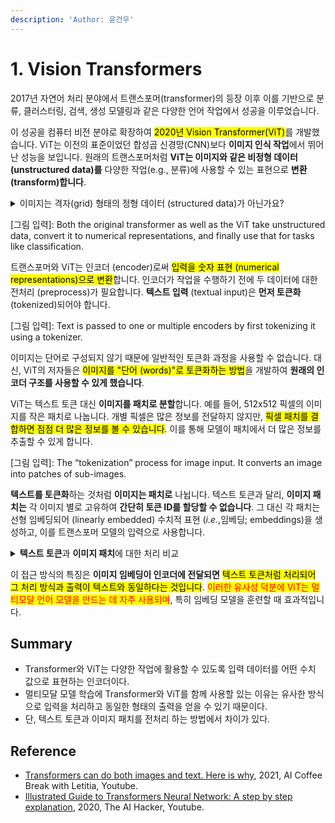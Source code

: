 ```yaml
---
description: 'Author: 윤건우'
---
```


# 1. Vision Transformers

&#x20;   2017년 자연어 처리 분야에서 트랜스포머(transformer)의 등장 이후 이를 기반으로 분류, 클러스터링, 검색, 생성 모델링과 같은 다양한 언어 작업에서 성공을 이루었습니다.&#x20;

&#x20;   이 성공을 컴퓨터 비전 분야로 확장하여 <mark style="background-color:yellow;">2020년 Vision Transformer(ViT)</mark>를 개발했습니다. ViT는 이전의 표준이었던 합성곱 신경망(CNN)보다 **이미지 인식 작업**에서 뛰어난 성능을 보입니다. 원래의 트랜스포머처럼 **ViT는 이미지와 같은 비정형 데이터 (unstructured data)를** 다양한 작업(e.g., 분류)에 사용할 수 있는 표현으로 **변환(transform)합니다**.

<details>

<summary>이미지는 격자(grid) 형태의 정형 데이터 (structured data)가 아닌가요?</summary>

**이미지는** 픽셀 단위로 정규 격자 구조 (regular grid structure)를 가지고 있지만,  **데이터 분석과 머신러닝에서 비정형 데이터로 간주**됩니다. 이러한 분류가 이루어지는 이유는 <mark style="background-color:yellow;">이미지에 담긴 정보와 패턴이 전통적인 데이터 분석 도구로 쉽게 해석할 수 있도록 명시적으로 조직되어 있지 않기 (not explicitly organized)</mark> 때문입니다. 그 이유는 다음과 같습니다:

1. **의미적 콘텐츠 (Semantic Content)**: 이미지에 포함된 객체, 장면, 행동 등의 의미 있는 콘텐츠는 명시적으로 구조화되어 있지 않습니다 (not explicitly labeled or structured). 이를 추출하기 위해서는 고급 처리가 필요합니다.
2. **복잡성 (Complexity)**: 이미지 내의 패턴과 특징은 매우 복잡하고 다양할 수 있어 단순한 구조적 데이터 모델로 표현하기 어렵습니다.
3. **데이터 표현 (Data Representation)**: 픽셀 격자 (pixel grid)는 구조화되어 있지만, **픽셀 값 자체는** 이미지의 고수준 **정보나** 다양한 부분 간의 **관계를 직접적으로 전달하지 않습니다**.

</details>

\[그림 입력]: Both the original transformer as well as the ViT take unstructured data, convert it to numerical representations, and finally use that for tasks like classification.



&#x20;   트랜스포머와 ViT는 인코더 (encoder)로써 <mark style="background-color:yellow;">입력을 숫자 표현 (numerical representations)으로 변환</mark>합니다. 인코더가 작업을 수행하기 전에 두 데이터에 대한 전처리 (preprocess)가 필요합니다. **텍스트 입력** (textual input)은 **먼저 토큰화** (tokenized)되어야 합니다.



\[그림 입력]: Text is passed to one or multiple encoders by first tokenizing it using a tokenizer.



&#x20;   이미지는 단어로 구성되지 않기 때문에 일반적인 토큰화 과정을 사용할 수 없습니다. 대신, ViT의 저자들은 <mark style="background-color:yellow;">이미지를 "단어 (words)"로 토큰화하는 방법</mark>을 개발하여 **원래의 인코더 구조를 사용할 수 있게 했습니다**.

&#x20;   ViT는 텍스트 토큰 대신 **이미지를 패치로 분할**합니다. 예를 들어, 512x512 픽셀의 이미지를 작은 패치로 나눕니다. 개별 픽셀은 많은 정보를 전달하지 않지만, <mark style="background-color:yellow;">픽셀 패치를 결합하면 점점 더 많은 정보를 볼 수 있습니다</mark>. 이를 통해 모델이 패치에서 더 많은 정보를 추출할 수 있게 합니다.



\[그림 입력]: The “tokenization” process for image input. It converts an image into patches of sub-images.



&#x20;   **텍스트를 토큰화**하는 것처럼 **이미지는 패치로** 나뉩니다. 텍스트 토큰과 달리, **이미지 패치는** 각 이미지 별로 고유하여 **간단히 토큰 ID를 할당할 수 없습니다**. 그 대신 각 패치는 선형 임베딩되어 (linearly embedded) 수치적 표현 (_i.e._,임베딩; embeddings)을 생성하고, 이를 트랜스포머 모델의 입력으로 사용합니다.&#x20;

<details>

<summary><strong>텍스트 토큰</strong>과 <strong>이미지 패치</strong>에 대한 처리 비교</summary>

텍스트는 단어, 부분 단어, 또는 문자 단위로 나누어 토큰화 되어 각 토큰에 고유한 ID를 할당 할 수 있습니다.

* **토큰화 (Tokenization)**: 예를 들어, "Hello, world!"라는 문장은 \["Hello", ",", "world", "!"]와 같이 토큰화될 수 있습니다.
* **토큰 ID 할당 (Token ID Assignment)**: 이 다음, 각 토큰에 고유한 ID를 부여합니다. 이 ID는 보통 모델의 어휘 사전(vocabulary)에 정의되어 있습니다. 예를 들어, "Hello"는 123, ","는 456, "world"는 789와 같은 ID를 가질 수 있습니다.

반면, 이미지에 대한 처리는 조금 다른 부분이 있습니다.&#x20;

* **이미지 패치 분할 (Image Patch Division)**: 이미지를 작은 패치로 나누는 과정입니다. 예를 들어, 512x512 픽셀 이미지를 16x16 패치로 나눌 수 있습니다.
* **임베딩 생성 (Embedding Creation)**: <mark style="background-color:yellow;">각 이미지 패치를</mark> 고유한 ID 대신 <mark style="background-color:yellow;">수치적 표현으로 변환</mark>합니다. 이 과정은 선형 임베딩(linear embedding)을 통해 이루어지며, <mark style="background-color:yellow;">각 패치는 고차원 벡터로 표현</mark>됩니다.
* **임베딩 입력 (Embedding Input)**: 생성된 임베딩 벡터는 모델의 입력으로 사용됩니다. 이 벡터들은 <mark style="background-color:yellow;">텍스트의 토큰 ID와 유사한 역할</mark>을 하지만, <mark style="background-color:yellow;">고유한 ID가 아닌 수치적 표현을 사용한다는 점에서 다릅니다</mark>.

즉, 텍스트는 각 토큰에 고유한 <mark style="color:blue;">토큰 ID를 할당</mark>하여 처리하는 반면, 이미지는 각 패치를 <mark style="color:red;">수치적 임베딩</mark>으로 변환하여 처리합니다.

</details>

&#x20; 이 접근 방식의 특징은 **이미지 임베딩이 인코더에 전달되면** <mark style="background-color:yellow;">텍스트 토큰처럼 처리되어 그 처리 방식과 출력이 텍스트와 동일하다는 것입니다</mark>. <mark style="color:red;">이러한 유사성 덕분에 ViT는 멀티모달 언어 모델을 만드는 데 자주 사용되며</mark>, 특히 임베딩 모델을 훈련할 때 효과적입니다.

## Summary

* Transformer와 ViT는 다양한 작업에 활용할 수 있도록 입력 데이터를 어떤 수치 값으로 표현하는 인코더이다.&#x20;
* 멀티모달 모델 학습에 Transformer와 ViT를 함께 사용할 있는 이유는 유사한 방식으로 입력을 처리하고 동일한 형태의 출력을 얻을 수 있기 때문이다.&#x20;
* 단, 텍스트 토큰과 이미지 패치를 전처리 하는 방법에서 차이가 있다.

## Reference

* [Transformers can do both images and text. Here is why](https://youtu.be/aH7s6qXEUcc?si=W-C7Rra-TQyb3Y3d), 2021, AI Coffee Break with Letitia, Youtube.
* [Illustrated Guide to Transformers Neural Network: A step by step explanation](https://youtu.be/4Bdc55j80l8?si=kTGEp2iC3gIgA5Bg), 2020, The AI Hacker, Youtube.

